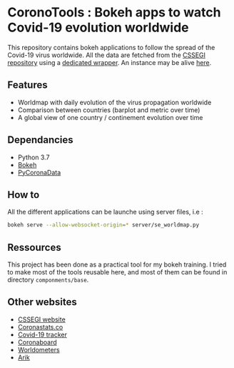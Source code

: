 # CoronoTools : Bokeh apps to watch Covid-19 evolution worldwide

This repository contains bokeh applications to follow the spread of the Covid-19 virus worldwide.
All the data are fetched from the [CSSEGI repository](https://github.com/CSSEGISandData/COVID-19) using a [dedicated wrapper](https://github.com/jsgounot/PyCoronaData).
An instance may be alive [here](http://jsandbox.info/bokeh/coronatools).

## Features

- Worldmap with daily evolution of the virus propagation worldwide
- Comparison between countries (barplot and metric over time)
- A global view of one country / continement evolution over time

## Dependancies

- Python 3.7
- [Bokeh](https://github.com/bokeh/bokeh)
- [PyCoronaData](https://github.com/jsgounot/PyCoronaData)

## How to

All the different applications can be launche using server files, i.e :

```bash
bokeh serve --allow-websocket-origin=* server/se_worldmap.py
```

## Ressources

This project has been done as a practical tool for my bokeh training. I tried to make most of the tools reusable here, and most of them can be found in directory `componments/base`.

## Other websites

- [CSSEGI website](https://www.arcgis.com/apps/opsdashboard/index.html#/bda7594740fd40299423467b48e9ecf6)
- [Coronastats.co](https://coronastats.co/)
- [Covid-19 tracker](https://covid19.nguy.dev/)
- [Coronaboard](https://coronaboard.kr/en/)
- [Worldometers](https://www.worldometers.info/coronavirus/)
- [Arik](https://coronavirus.arik.io/#/)